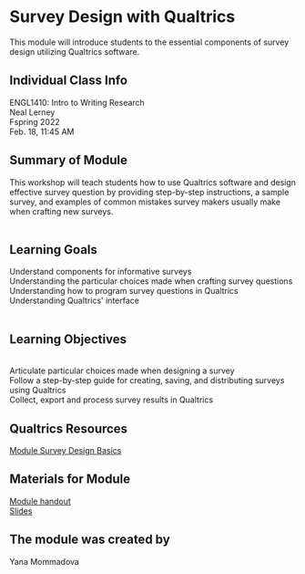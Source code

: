 # Survey Design with Qualtrics
This module will introduce students to the essential components of survey design utilizing Qualtrics software.

## Individual Class Info
ENGL1410: Intro to Writing Research
<br>
Neal Lerney
<br>
Fspring 2022
<br>
Feb. 18, 11:45 AM
<br>

## Summary of Module
This workshop will teach students how to use Qualtrics software and design effective survey question by providing step-by-step instructions, a sample survey, and examples of common mistakes survey makers usually make when crafting new surveys.
<br> 
<br>

## Learning Goals
Understand components for informative surveys
<br> 
Understanding the particular choices made when crafting survey questions
<br>
Understanding how to program survey questions in Qualtrics
<br>
Understanding Qualtrics' interface 
<br>
<br>



## Learning Objectives
<br> 
Articulate particular choices made when designing a survey
<br>
Follow a step-by-step guide for creating, saving, and distributing surveys using Qualtrics
<br>
Collect, export and process survey results in Qualtrics 
<br>



## Qualtrics Resources

[Module Survey Design Basics ](https://www.qualtrics.com/support/survey-platform/survey-module/survey-module-overview/?parent=p0027)
  
 


## Materials for Module


[Module handout](https://github.com/NULabNortheastern/digitalassignmentshowcase/blob/master/survey%20design/intro_to_writing_survey_design_spring22_lerner/Handout_%20Qualtrics_Lerner_sp22.pdf)
<br/>
[Slides](https://github.com/NULabNortheastern/digitalassignmentshowcase/blob/master/survey%20design/intro_to_writing_survey_design_spring22_lerner/lerner%20survey%20sp%2022.pdf)
<br/>



## The module was created by
Yana Mommadova 
